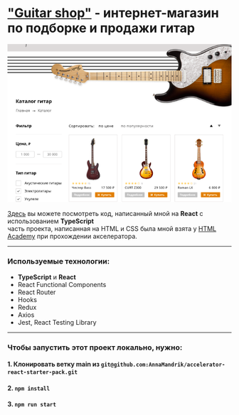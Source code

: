 # ["Guitar shop"](https://accelerator-react-starter-pack-2.vercel.app/catalog/page_1) - интернет-магазин по подборке и продажи гитар

<img src="https://github.com/AnnaMandrik/accelerator-react-starter-pack/blob/main/public/img/image.png" alt="guitar shop app">


[Здесь](https://github.com/AnnaMandrik/accelerator-react-starter-pack/tree/main/src) вы можете посмотреть код, написанный мной на **React** с использованием **TypeScript**<br>
часть проекта, написанная на HTML и CSS была мной взята у  [HTML Academy](https://htmlacademy.ru/) при прохождении акселератора.

---

### Используемые технологии:

* **TypeScript** и **React**
* React Functional Components
* React Router
* Hooks 
* Redux
* Axios
* Jest, React Testing Library

---

### Чтобы запустить этот проект локально, нужно:

#### 1. Клонировать ветку main из `git@github.com:AnnaMandrik/accelerator-react-starter-pack.git`

#### 2. `npm install`

#### 3. `npm run start`

